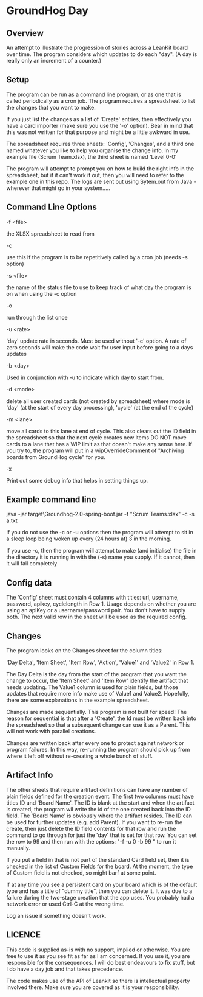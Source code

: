 GroundHog Day
=============

## Overview
An attempt to illustrate the progression of stories across a LeanKit board over time. The program 
considers which updates to do each "day". (A day is really only an increment of a counter.)

## Setup

The program can be run as a command line program, or as one that is called periodically as a cron job. 
The program requires a spreadsheet to list the changes that you want to make.

If you just list the changes as a list of 'Create' entries, then effectively you have a card importer
(make sure you use the '-o' option). Bear in mind that this was not written for that purpose and 
might be a little awkward in use.

The spreadsheet requires three sheets: 'Config', 'Changes', and a third one named whatever you like 
to help you organise the change info. In my example file (Scrum Team.xlsx), the third sheet is named 
'Level 0-0'

The program will attempt to prompt you on how to build the right info in the spreadsheet, but if 
it can't work it out, then you will need to refer to the example one in this repo. The logs are 
sent out using Sytem.out from Java - wherever that might go in your system.....

## Command Line Options

-f \<file\>     

the XLSX spreadsheet to read from

-c            

use this if the program is to be repetitively called by a cron job (needs -s option)

-s \<file\>     

the name of the status file to use to keep track of what day the program is on when using the -c option

-o           

run through the list once

-u \<rate\>           

'day' update rate in seconds. Must be used without '-c' option. A rate of zero seconds will 
              make the code wait for user input before going to a days updates

-b \<day\>

Used in conjunction with -u to indicate which day to start from.

-d \<mode\>    

delete all user created cards (not created by spreadsheet) where mode is 'day' (at the start
              of every day processing), 'cycle' (at the end of the cycle)

-m \<lane\>     

move all cards to this lane at end of cycle. This also clears out the ID field in
              the spreadsheet so that the next cycle creates new items
              DO NOT move cards to a lane that has a WIP limit as that doesn't make any sense here.
              If you try to, the program will put in a wipOverrideComment of
              "Archiving boards from GroundHog cycle" for you.

-x

Print out some debug info that helps in setting things up.

## Example command line
java -jar target\Groundhog-2.0-spring-boot.jar -f "Scrum Teams.xlsx" -c -s a.txt

If you do not use the -c or -u options then the program will attempt to sit in a sleep loop being 
woken up every (24 hours at) 3 in the morning.

If you use -c, then the program will attempt to make (and initialise) the file in the directory it 
is running in with the (-s) name you supply. If it cannot, then it will fail completely

## Config data

The 'Config' sheet must contain  4 columns with titles: url, username, password, apikey, cyclelength 
in Row 1. Usage depends on whether you are using an apiKey or a username/password pair. You don't 
have to supply both. The next valid row in the sheet will be used as the required config.

## Changes

The program looks on the Changes sheet for the column titles: 
  
'Day Delta', 'Item Sheet', 'Item Row', 'Action', 'Value1' and 'Value2' in Row 1.
  
The Day Delta is the day from the start of the program that you want the change to occur, the 
'Item Sheet' and 'Item Row' identify the artifact that needs updating. The Value1 column is used 
for plain fields, but those updates that require more info make use of Value1 and Value2. Hopefully, 
there are some explanations in the example spreadsheet.
  
Changes are made sequentially. This program is not built for speed! The reason for sequential is 
that after a 'Create', the Id must be written back into the spreadsheet so that a subsequent change
can use it as a Parent. This will not work with parallel creations.

Changes are written back after every one to protect against network or program failures. In this way, 
re-running the program should pick up from where it left off without re-creating a whole bunch of stuff.

## Artifact Info

The other sheets that require artifact definitions can have any number of plain fields defined
for the creation event. The first two columns must have titles ID and 'Board Name'. The ID 
is blank at the start and when the artifact is created, the program wil write the id of the one
created back into the ID field. The 'Board Name' is obviously where the artifact resides. The ID 
can be used for further updates (e.g. add Parent). If you want to re-run the create, then just 
delete the ID field contents for that row and run the command to go through for just the 'day'
that is set for that row. You can set the row to 99 and then run with the options:
  "-f <filename> -u 0 -b 99 " to run it manually.

If you put a field in that is not part of the standard Card field set, then it is checked in the 
list of Custom Fields for the board. At the moment, the type of Custom field is not checked, so 
might barf at some point. 

If at any time you see a persistent card on your board which is of the default type and has a title of 
"dummy title", then you can delete it. It was due to a failure during the two-stage creation that the
app uses. You probably had a network error or used Ctrl-C at the wrong time.
  
Log an issue if something doesn't work.

## LICENCE
This code is supplied as-is with no support, implied or otherwise. You are free to use it as you see 
fit as far as I am concerned. If you use it, you are responsible for the consequences. I will 
do best endeavours to fix stuff, but I do have a day job and that takes precedence.

The code makes use of the API of Leankit so there is intellectual property involved there. Make sure you 
are covered as it is your responsibility.
